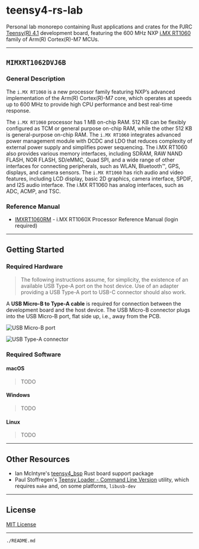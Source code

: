 # teensy4-rs-lab

Personal lab monorepo containing Rust applications and crates for the PJRC
[Teensy(R) 4.1](https://www.pjrc.com/store/teensy41.html) development board, featuring the 600 MHz NXP
[i.MX RT1060](https://www.nxp.com/docs/en/nxp/data-sheets/IMXRT1060CEC.pdf) family of Arm(R) Cortex(R)-M7 MCUs.

---

## `MIMXRT1062DVJ6B`

### General Description

The `i.MX RT1060` is a new processor family featuring NXP’s advanced implementation of the Arm(R) Cortex(R)-M7 core,
which operates at speeds up to 600 MHz to provide high CPU performance and best real-time response.

The `i.MX RT1060` processor has 1 MB on-chip RAM. 512 KB can be flexibly configured as TCM or general
purpose on-chip RAM, while the other 512 KB is general-purpose on-chip RAM. The `i.MX RT1060`
integrates advanced power management module with DCDC and LDO that reduces complexity of external
power supply and simplifies power sequencing. The i.MX RT1060 also provides various memory interfaces,
including SDRAM, RAW NAND FLASH, NOR FLASH, SD/eMMC, Quad SPI, and a wide range of
other interfaces for connecting peripherals, such as WLAN, Bluetooth™, GPS, displays, and camera
sensors. The `i.MX RT1060` has rich audio and video features, including LCD display, basic 2D graphics,
camera interface, SPDIF, and I2S audio interface. The i.MX RT1060 has analog interfaces, such as ADC,
ACMP, and TSC.

### Reference Manual

* [IMXRT1060RM](https://www.nxp.com/webapp/Download?colCode=IMXRT1060RM) - i.MX RT1060X Processor Reference
Manual (login required)

---

## Getting Started

### Required Hardware

>The following instructions assume, for simplicity, the existence of an available USB Type-A port on the host device. Use of an adapter providing a USB Type-A port to USB-C connector should also work.

A **USB Micro-B to Type-A cable** is required for connection between the development board and the host device. The USB Micro-B connector plugs into the USB Micro-B port, flat side up, i.e., away from the PCB.

![USB Micro-B port](https://upload.wikimedia.org/wikipedia/commons/thumb/1/1b/USB_Micro-B_receptacle.svg/150px-USB_Micro-B_receptacle.svg.png)

![USB Type-A connector](https://upload.wikimedia.org/wikipedia/commons/thumb/c/c5/USB_Type-A_receptacle_Black.svg/150px-USB_Type-A_receptacle_Black.svg.png)

### Required Software

#### macOS

>TODO

#### Windows

>TODO

#### Linux

>TODO

---

## Other Resources

* Ian McIntyre's [teensy4_bsp](https://mciantyre.github.io/teensy4-rs/teensy4_bsp/) Rust board support package
* Paul Stoffregen's [Teensy Loader - Command Line Version](https://github.com/PaulStoffregen/teensy_loader_cli)
utility, which requires `make` and, on some platforms, `libusb-dev`

---

## License

[MIT License](https://spdx.org/licenses/MIT.html)

---

`./README.md`

